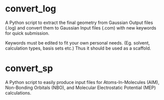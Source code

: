 # convert_log
A Python script to extract the final geometry from Gaussian Output files (.log) and convert them to Gaussian Input files (.com) with new keywords for quick submission.

Keywords must be edited to fit your own personal needs. (Eg. solvent, calculation types, basis sets etc.) Thus it should be used as a scaffold.

# convert_sp
A Python script to easily produce input files for Atoms-In-Molecules (AIM), Non-Bonding Orbitals (NBO), and Molecular Electrostatic Potential (MEP) calculations.